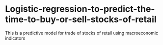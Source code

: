 # Logistic-regression-to-predict-the-time-to-buy-or-sell-stocks-of-retail
This is a predictive model for trade of stocks of retail using macroeconomic indicators 
